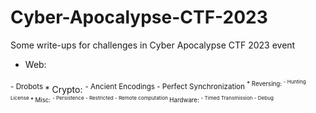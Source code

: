 # Cyber-Apocalypse-CTF-2023
Some write-ups for challenges in Cyber Apocalypse CTF 2023 event


* Web:
<sup>
- Drobots
 </sup>
* Crypto:
<sup>
- Ancient Encodings
- Perfect Synchronization
<sup>
  * Reversing:
  <sup>
    - Hunting License
  </sup>
  * Misc:
  <sup>
- Persistence 
- Restricted 
- Remote computation
    </sup>
Hardware:
  <sup>
- Timed Transmission
- Debug
</sup>
